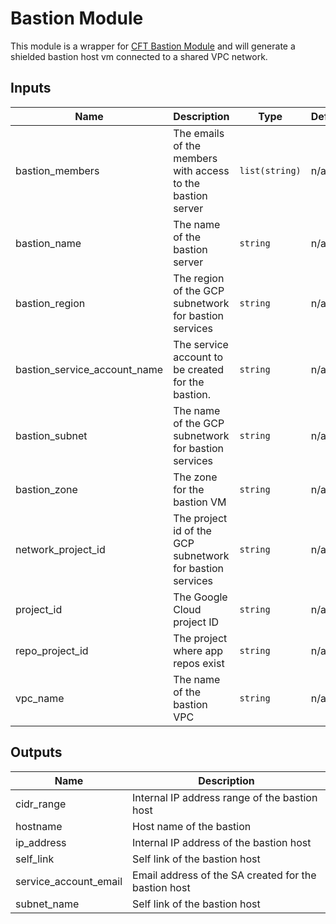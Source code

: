 # Bastion Module
This module is a wrapper for [CFT Bastion Module](https://github.com/terraform-google-modules/terraform-google-bastion-host) and will generate a shielded bastion host vm connected to a shared VPC network.

<!-- BEGINNING OF PRE-COMMIT-TERRAFORM DOCS HOOK -->
## Inputs

| Name | Description | Type | Default | Required |
|------|-------------|------|---------|:--------:|
| bastion\_members | The emails of the members with access to the bastion server | `list(string)` | n/a | yes |
| bastion\_name | The name of the bastion server | `string` | n/a | yes |
| bastion\_region | The region of the GCP subnetwork for bastion services | `string` | n/a | yes |
| bastion\_service\_account\_name | The service account to be created for the bastion. | `string` | n/a | yes |
| bastion\_subnet | The name of the GCP subnetwork for bastion services | `string` | n/a | yes |
| bastion\_zone | The zone for the bastion VM | `string` | n/a | yes |
| network\_project\_id | The project id of the GCP subnetwork for bastion services | `string` | n/a | yes |
| project\_id | The Google Cloud project ID | `string` | n/a | yes |
| repo\_project\_id | The project where app repos exist | `string` | n/a | yes |
| vpc\_name | The name of the bastion VPC | `string` | n/a | yes |

## Outputs

| Name | Description |
|------|-------------|
| cidr\_range | Internal IP address range of the bastion host |
| hostname | Host name of the bastion |
| ip\_address | Internal IP address of the bastion host |
| self\_link | Self link of the bastion host |
| service\_account\_email | Email address of the SA created for the bastion host |
| subnet\_name | Self link of the bastion host |

<!-- END OF PRE-COMMIT-TERRAFORM DOCS HOOK -->
